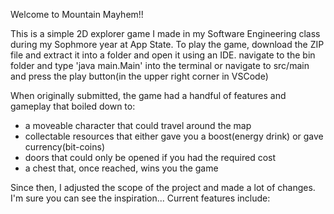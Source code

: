 Welcome to Mountain Mayhem!!

This is a simple 2D explorer game I made in my Software Engineering class during my Sophmore year at App State. 
To play the game, download the ZIP file and extract it into a folder and open it using an IDE. navigate to the bin folder and type 'java main.Main' into the terminal
or navigate to src/main and press the play button(in the upper right corner in VSCode)

When originally submitted, the game had a handful of features and gameplay that boiled down to:
- a moveable character that could travel around the map
- collectable resources that either gave you a boost(energy drink) or gave currency(bit-coins)
- doors that could only be opened if you had the required cost
- a chest that, once reached, wins you the game

Since then, I adjusted the scope of the project and made a lot of changes. I'm sure you can see the inspiration...
Current features include: 

